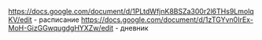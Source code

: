https://docs.google.com/document/d/1PLtdWfjnK8BSZa300r2l6THs9LmolqKV/edit - расписание
https://docs.google.com/document/d/1zTGYvn0IrEx-MoH-GizGGwqugdgHYXZw/edit - дневник
